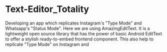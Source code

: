 # Text-Editor_Totality
Developing an app which replicates Instagram's "Type Mode" and Whatsapp's  "Status Mode". Here we are using AmazingEditText. It is a lightweight open source library that has the power of basic Android EditText to offer a stylish ready-to-embed frontend component. This also help to repilcate "Type Mode" on Instagram and
